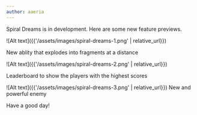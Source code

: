 ```yaml
---
author: aaeria
---
```


Spiral Dreams is in development. Here are some new feature previews.

![Alt text]({{'/assets/images/spiral-dreams-1.png' | relative_url}})

New ablity that explodes into fragments at a distance

![Alt text]({{'/assets/images/spiral-dreams-2.png' | relative_url}})

Leaderboard to show the players with the highest scores

![Alt text]({{'/assets/images/spiral-dreams-3.png' | relative_url}})
New and powerful enemy

Have a good day!